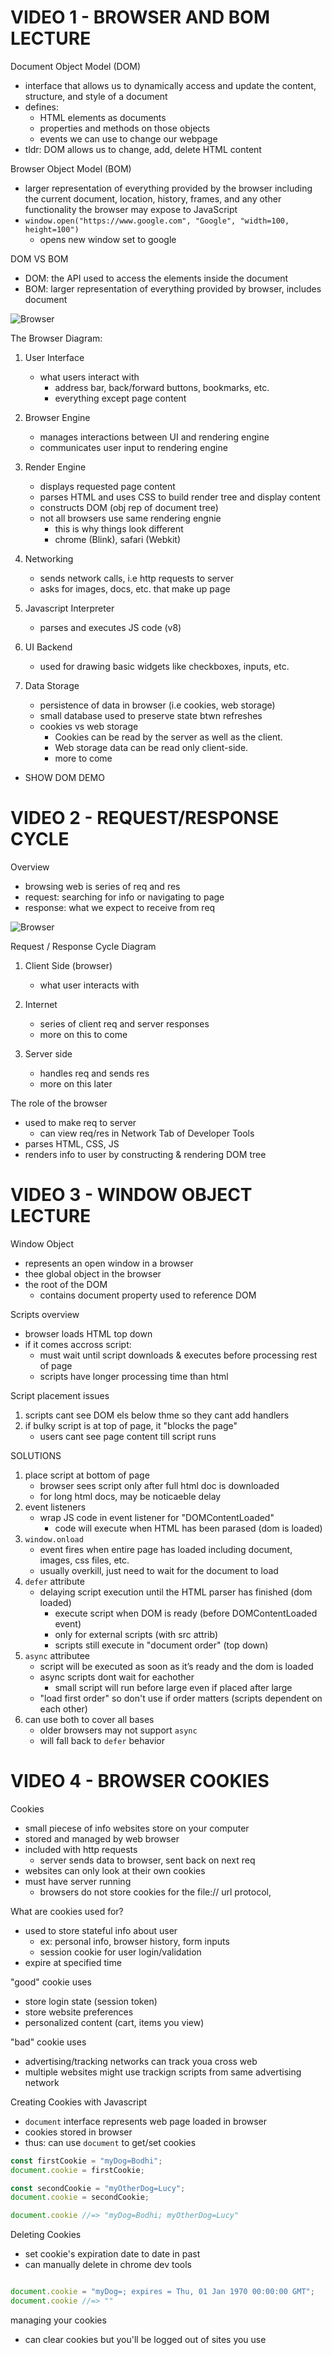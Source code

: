 # VIDEO 1 - BROWSER AND BOM LECTURE

Document Object Model (DOM)
- interface that allows us to dynamically access and update the content, structure, and style of a document
- defines:
	- HTML elements as documents
	- properties and methods on those objects
	- events we can use to change our webpage
- tldr: DOM allows us to change, add, delete HTML content



Browser Object Model (BOM)
- larger representation of everything provided by the browser including the current document, location, history, frames, and any other functionality the browser may expose to JavaScript
- `window.open("https://www.google.com", "Google", "width=100, height=100")`
  - opens new window set to google



DOM VS BOM
- DOM: the API used to access the elements inside the document
- BOM: larger representation of everything provided by browser, includes document


![Browser](./images/browser-diagram.png)


The Browser Diagram:

1. User Interface
   - what users interact with
	 - address bar, back/forward buttons, bookmarks, etc.
	 - everything except page content

2. Browser Engine
	 - manages interactions between UI and rendering engine
	 - communicates user input to rendering engine 

3. Render Engine
	 - displays requested page content
	 - parses HTML and uses CSS to build render tree and display content
	 - constructs DOM (obj rep of document tree)
	 - not all browsers use same rendering engnie
	 	 - this is why things look different
		 - chrome (Blink), safari (Webkit)

4. Networking
	- sends network calls, i.e http requests to server
	- asks for images, docs, etc. that make up page

5. Javascript Interpreter
	 - parses and executes JS code (v8)

6. UI Backend
	 - used for drawing basic widgets like checkboxes, inputs, etc. 

7. Data Storage
	 - persistence of data in browser (i.e cookies, web storage)
	 - small database used to preserve state btwn refreshes
	 - cookies vs web storage
		 - Cookies can be read by the server as well as the client. 
		 - Web storage data can be read only client-side.
		 - more to come


* SHOW DOM DEMO




# VIDEO 2 - REQUEST/RESPONSE CYCLE


Overview
- browsing web is series of req and res
- request: searching for info or navigating to page
- response: what we expect to receive from req



![Browser](./images/req-res-cycle.png)


Request / Response Cycle Diagram

1. Client Side (browser)
	 - what user interacts with

2. Internet
	 - series of client req and server responses
	 - more on this to come

3. Server side 
	 - handles req and sends res
	 - more on this later



The role of the browser
- used to make req to server
	- can view req/res in Network Tab of Developer Tools
- parses HTML, CSS, JS
- renders info to user by constructing & rendering DOM tree



# VIDEO 3 - WINDOW OBJECT LECTURE


Window Object
- represents an open window in a browser
- thee global object in the browser
- the root of the DOM
	- contains document property used to reference DOM 


Scripts overview
- browser loads HTML top down 
- if it comes accross script:
	- must wait until script downloads & executes before processing rest of page
	- scripts have longer processing time than html


Script placement issues
1. scripts cant see DOM els below thme so they cant add handlers
2. if bulky script is at top of page, it "blocks the page"
	 - users cant see page content till script runs


SOLUTIONS 
1. place script at bottom of page
	 - browser sees script only after full html doc is downloaded
	 - for long html docs, may be noticaeble delay
2. event listeners
   - wrap JS code in event listener for "DOMContentLoaded"
	 - code will execute when HTML has been parased (dom is loaded)
3. `window.onload`
	 - event fires when entire page has loaded including document, images, css files, etc.
	 - usually overkill, just need to wait for the document to load
4. `defer` attribute
   - delaying script execution until the HTML parser has finished (dom loaded)
	 - execute script when DOM is ready (before DOMContentLoaded event)
	 - only for external scripts (with src attrib)
	 - scripts still execute in "document order" (top down)
5. `async` attributee
	 - script will be executed as soon as it’s ready and the dom is loaded
	 - async scripts dont wait for eachother
	 	 - small script will run before large even if placed after large
	 - "load first order" so don't use if order matters (scripts dependent on each other)
6. can use both to cover all bases
	 - older browsers may not support `async` 
	 - will fall back to `defer` behavior




# VIDEO 4 - BROWSER COOKIES


Cookies
- small piecese of info websites store on your computer
- stored and managed by web browser
- included with http requests
	- server sends data to browser, sent back on next req
- websites can only look at their own cookies
- must have server running
	- browsers do not store cookies for the file:// url protocol,

What are cookies used for?
- used to store stateful info about user
	- ex: personal info, browser history, form inputs
	- session cookie for user login/validation
- expire at specified time


"good" cookie uses
- store login state (session token)
- store website preferences
- personalized content (cart, items you view)


"bad" cookie uses
- advertising/tracking networks can track youa cross web
- multiple websites might use trackign scripts from same advertising network



Creating Cookies with Javascript
- `document` interface represents web page loaded in browser
- cookies stored in browser
- thus: can use `document` to get/set cookies


```js
const firstCookie = "myDog=Bodhi";
document.cookie = firstCookie;

const secondCookie = "myOtherDog=Lucy";
document.cookie = secondCookie;

document.cookie //=> "myDog=Bodhi; myOtherDog=Lucy"

```


Deleting Cookies
- set cookie's expiration date to date in past
- can manually delete in chrome dev tools

```js

document.cookie = "myDog=; expires = Thu, 01 Jan 1970 00:00:00 GMT";
document.cookie //=> ""

```

managing your cookies
- can clear cookies but you'll be logged out of sites you use